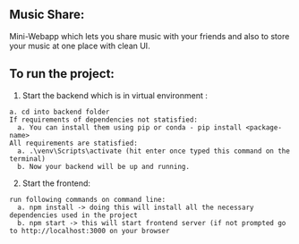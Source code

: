 ## Music Share:
  Mini-Webapp which lets you share music with your friends and also to store your music at one place with clean UI.

## To run the project:
  1. Start the backend which is in virtual environment :
 
    a. cd into backend folder
    If requirements of dependencies not statisfied:
      a. You can install them using pip or conda - pip install <package-name>
    All requirements are statisfied:
      a. .\venv\Scripts\activate (hit enter once typed this command on the terminal)
      b. Now your backend will be up and running.
  
  2. Start the frontend:
 
    run following commands on command line:
      a. npm install -> doing this will install all the necessary dependencies used in the project
      b. npm start -> this will start frontend server (if not prompted go to http://localhost:3000 on your browser
